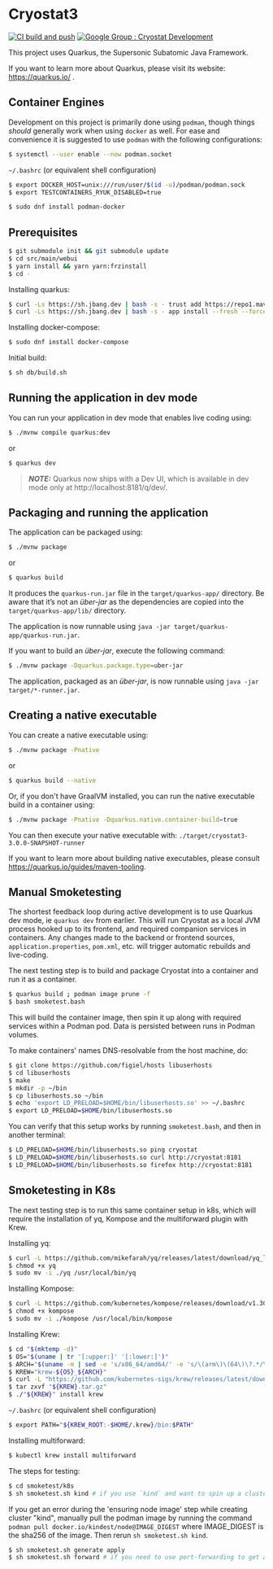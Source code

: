 # Cryostat3

[![CI build and push](https://github.com/cryostatio/cryostat3/actions/workflows/ci.yaml/badge.svg)](https://github.com/cryostatio/cryostat3/actions/workflows/ci.yaml)
[![Google Group : Cryostat Development](https://img.shields.io/badge/Google%20Group-Cryostat%20Development-blue.svg)](https://groups.google.com/g/cryostat-development)

This project uses Quarkus, the Supersonic Subatomic Java Framework.

If you want to learn more about Quarkus, please visit its website: https://quarkus.io/ .

## Container Engines

Development on this project is primarily done using `podman`, though things *should* generally work when using `docker`
as well. For ease and convenience it is suggested to use `podman` with the following configurations:

```bash
$ systemctl --user enable --now podman.socket
```

`~/.bashrc` (or equivalent shell configuration)
```bash
$ export DOCKER_HOST=unix:///run/user/$(id -u)/podman/podman.sock
$ export TESTCONTAINERS_RYUK_DISABLED=true
```

```bash
$ sudo dnf install podman-docker
```

## Prerequisites

```bash
$ git submodule init && git submodule update
$ cd src/main/webui
$ yarn install && yarn yarn:frzinstall
$ cd -
```

Installing quarkus:
```bash
$ curl -Ls https://sh.jbang.dev | bash -s - trust add https://repo1.maven.org/maven2/io/quarkus/quarkus-cli/
$ curl -Ls https://sh.jbang.dev | bash -s - app install --fresh --force quarkus@quarkusio
```

Installing docker-compose:
```bash
$ sudo dnf install docker-compose
```

Initial build:
```bash
$ sh db/build.sh
```

## Running the application in dev mode

You can run your application in dev mode that enables live coding using:
```bash
$ ./mvnw compile quarkus:dev
```

or

```bash
$ quarkus dev
```

> **_NOTE:_**  Quarkus now ships with a Dev UI, which is available in dev mode only at http://localhost:8181/q/dev/.

## Packaging and running the application

The application can be packaged using:
```bash
$ ./mvnw package
```

or

```bash
$ quarkus build
```

It produces the `quarkus-run.jar` file in the `target/quarkus-app/` directory.
Be aware that it’s not an _über-jar_ as the dependencies are copied into the `target/quarkus-app/lib/` directory.

The application is now runnable using `java -jar target/quarkus-app/quarkus-run.jar`.

If you want to build an _über-jar_, execute the following command:
```bash
$ ./mvnw package -Dquarkus.package.type=uber-jar
```

The application, packaged as an _über-jar_, is now runnable using `java -jar target/*-runner.jar`.

## Creating a native executable

You can create a native executable using: 
```bash
$ ./mvnw package -Pnative
```

or

```bash
$ quarkus build --native
```

Or, if you don't have GraalVM installed, you can run the native executable build in a container using: 
```bash
$ ./mvnw package -Pnative -Dquarkus.native.container-build=true
```

You can then execute your native executable with: `./target/cryostat3-3.0.0-SNAPSHOT-runner`

If you want to learn more about building native executables, please consult https://quarkus.io/guides/maven-tooling.

## Manual Smoketesting

The shortest feedback loop during active development is to use Quarkus dev mode, ie `quarkus dev` from earlier.
This will run Cryostat as a local JVM process hooked up to its frontend, and required companion services in containers.
Any changes made to the backend or frontend sources, `application.properties`, `pom.xml`, etc. will trigger
automatic rebuilds and live-coding.

The next testing step is to build and package Cryostat into a container and run it as a container.

```bash
$ quarkus build ; podman image prune -f
$ bash smoketest.bash
```

This will build the container image, then spin it up along with required services within a Podman pod.
Data is persisted between runs in Podman volumes.

To make containers' names DNS-resolvable from the host machine, do:
```bash
$ git clone https://github.com/figiel/hosts libuserhosts
$ cd libuserhosts
$ make
$ mkdir -p ~/bin
$ cp libuserhosts.so ~/bin
$ echo 'export LD_PRELOAD=$HOME/bin/libuserhosts.so' >> ~/.bashrc
$ export LD_PRELOAD=$HOME/bin/libuserhosts.so
```

You can verify that this setup works by running `smoketest.bash`, and then in another terminal:
```bash
$ LD_PRELOAD=$HOME/bin/libuserhosts.so ping cryostat
$ LD_PRELOAD=$HOME/bin/libuserhosts.so curl http://cryostat:8181
$ LD_PRELOAD=$HOME/bin/libuserhosts.so firefox http://cryostat:8181
```

## Smoketesting in K8s

The next testing step is to run this same container setup in k8s, which will require the installation of yq, Kompose and the multiforward plugin with Krew.

Installing yq:
```bash
$ curl -L https://github.com/mikefarah/yq/releases/latest/download/yq_linux_amd64 -o yq
$ chmod +x yq
$ sudo mv -i ./yq /usr/local/bin/yq
```

Installing Kompose:
```bash
$ curl -L https://github.com/kubernetes/kompose/releases/download/v1.30.0/kompose-linux-amd64 -o kompose
$ chmod +x kompose
$ sudo mv -i ./kompose /usr/local/bin/kompose
```

Installing Krew:
```bash
$ cd "$(mktemp -d)"
$ OS="$(uname | tr '[:upper:]' '[:lower:]')"
$ ARCH="$(uname -m | sed -e 's/x86_64/amd64/' -e 's/\(arm\)\(64\)\?.*/\1\2/' -e 's/aarch64$/arm64/')"
$ KREW="krew-${OS}_${ARCH}"
$ curl -L "https://github.com/kubernetes-sigs/krew/releases/latest/download/${KREW}.tar.gz"
$ tar zxvf "${KREW}.tar.gz"
$ ./"${KREW}" install krew
```

`~/.bashrc` (or equivalent shell configuration)
```bash
$ export PATH="${KREW_ROOT:-$HOME/.krew}/bin:$PATH"
```

Installing multiforward:
```bash
$ kubectl krew install multiforward
```

The steps for testing:

```bash
$ cd smoketest/k8s
$ sh smoketest.sh kind # if you use `kind` and want to spin up a cluster, otherwise skip this if you have another cluster accessible via `kubectl`
```
If you get an error during the 'ensuring node image' step while creating cluster "kind", manually pull the podman image by running the command `podman pull docker.io/kindest/node@IMAGE_DIGEST` where IMAGE_DIGEST is the sha256 of the image. Then rerun `sh smoketest.sh kind`.

```bash
$ sh smoketest.sh generate apply
$ sh smoketest.sh forward # if you need to use port-forwarding to get access to the cluster's services
```
